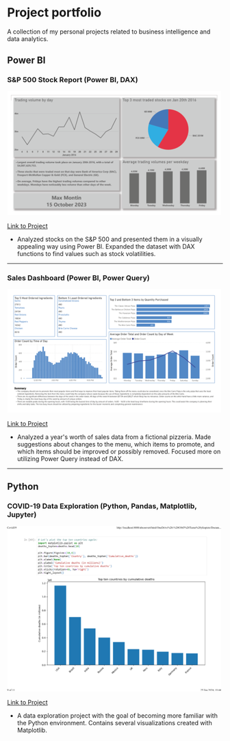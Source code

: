 # Project portfolio
A collection of my personal projects related to business intelligence and data analytics.
## Power BI
### S&P 500 Stock Report (Power BI, DAX)
<img src="https://github.com/max-montin/SP500/blob/main/sp500_1.png" width="500">

[Link to Project](https://github.com/max-montin/SP500)
- Analyzed stocks on the S&P 500 and presented them in a visually appealing way using Power BI. Expanded the dataset with DAX functions to find values such as stock volatilities.
***
### Sales Dashboard (Power BI, Power Query)
<img src="https://github.com/max-montin/SalesDashboard/blob/main/Files/PizzaSales.png" width="500">

[Link to Project](https://github.com/max-montin/SalesDashboard)
- Analyzed a year's worth of sales data from a fictional pizzeria. Made suggestions about changes to the menu, which items to promote, and which items should be improved or possibly removed. Focused more on utilizing Power Query instead of DAX.
***
## Python
### COVID-19 Data Exploration (Python, Pandas, Matplotlib, Jupyter)
<img src="https://github.com/max-montin/COVID-19/blob/main/Files/c9.png" width="500">

[Link to Project](https://github.com/max-montin/COVID-19)
- A data exploration project with the goal of becoming more familiar with the Python environment. Contains several visualizations created with Matplotlib.
